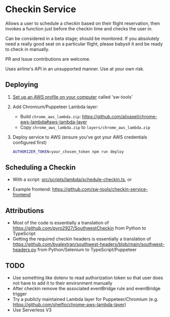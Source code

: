 # Checkin Service

Allows a user to schedule a checkin based on their flight reservation, then invokes a function just before the checkin time and checks the user in.

Can be considered in a beta stage; should be monitored. If you absolutely need a really good seat on a particular flight, please babysit it and be ready to check in manually.

PR and Issue contributions are welcome.

Uses airline's API in an unsupported manner. Use at your own risk.

## Deploying

1. [Set up an AWS profile on your computer](https://docs.aws.amazon.com/toolkit-for-visual-studio/latest/user-guide/keys-profiles-credentials.html#adding-a-profile-to-the-aws-credentials-profile-file) called 'sw-tools'

1. Add Chromium/Puppeteer Lambda layer:

   - Build `chrome_aws_lambda.zip`: https://github.com/alixaxel/chrome-aws-lambda#aws-lambda-layer
   - Copy `chrome_aws_lambda.zip` to `layers/chrome_aws_lambda.zip`

1. Deploy service to AWS (ensure you've got your AWS credentials configured first)

   ```sh
   AUTHORIZER_TOKEN=your_chosen_token npm run deploy
   ```

## Scheduling a Checkin

- With a script: [src/scripts/lambda/schedule-checkin.ts](src/scripts/lambda/schedule-checkin.ts), or

- Example frontend: https://github.com/sw-tools/checkin-service-frontend

## Attributions

- Most of the code is essentially a translation of https://github.com/pyro2927/SouthwestCheckin from Python to TypeScript
- Getting the required checkin headers is essentially a translation of https://github.com/byalextran/southwest-headers/blob/main/southwest-headers.py from Python/Selenium to TypeScript/Puppeteer

## TODO

- Use something like dotenv to read authorization token so that user does not have to add it to their environment manually
- After checkin remove the associated eventBridge rule and eventBridge trigger
- Try a publicly maintained Lambda layer for Puppeteer/Chromium (e.g. https://github.com/shelfio/chrome-aws-lambda-layer)
- Use Serverless V3
